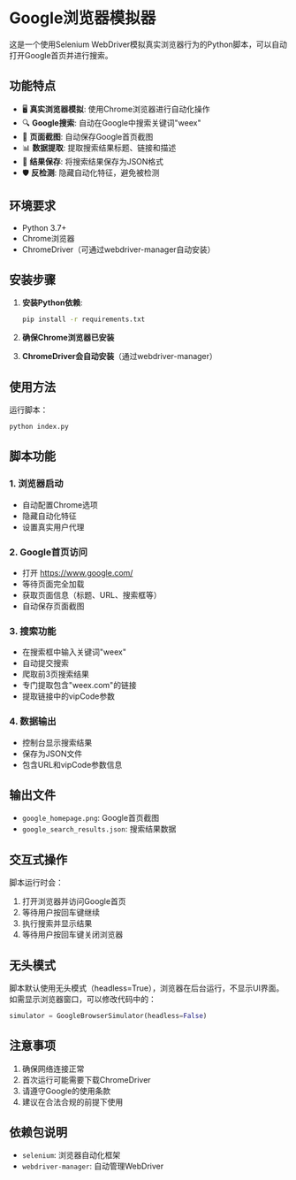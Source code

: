 # Google浏览器模拟器

这是一个使用Selenium WebDriver模拟真实浏览器行为的Python脚本，可以自动打开Google首页并进行搜索。

## 功能特点

- 🖥️ **真实浏览器模拟**: 使用Chrome浏览器进行自动化操作
- 🔍 **Google搜索**: 自动在Google中搜索关键词"weex"
- 📸 **页面截图**: 自动保存Google首页截图
- 📊 **数据提取**: 提取搜索结果标题、链接和描述
- 💾 **结果保存**: 将搜索结果保存为JSON格式
- 🛡️ **反检测**: 隐藏自动化特征，避免被检测

## 环境要求

- Python 3.7+
- Chrome浏览器
- ChromeDriver（可通过webdriver-manager自动安装）

## 安装步骤

1. **安装Python依赖**:
   ```bash
   pip install -r requirements.txt
   ```

2. **确保Chrome浏览器已安装**

3. **ChromeDriver会自动安装**（通过webdriver-manager）

## 使用方法

运行脚本：
```bash
python index.py
```

## 脚本功能

### 1. 浏览器启动
- 自动配置Chrome选项
- 隐藏自动化特征
- 设置真实用户代理

### 2. Google首页访问
- 打开 https://www.google.com/
- 等待页面完全加载
- 获取页面信息（标题、URL、搜索框等）
- 自动保存页面截图

### 3. 搜索功能
- 在搜索框中输入关键词"weex"
- 自动提交搜索
- 爬取前3页搜索结果
- 专门提取包含"weex.com"的链接
- 提取链接中的vipCode参数

### 4. 数据输出
- 控制台显示搜索结果
- 保存为JSON文件
- 包含URL和vipCode参数信息

## 输出文件

- `google_homepage.png`: Google首页截图
- `google_search_results.json`: 搜索结果数据

## 交互式操作

脚本运行时会：
1. 打开浏览器并访问Google首页
2. 等待用户按回车键继续
3. 执行搜索并显示结果
4. 等待用户按回车键关闭浏览器

## 无头模式

脚本默认使用无头模式（headless=True），浏览器在后台运行，不显示UI界面。如需显示浏览器窗口，可以修改代码中的：
```python
simulator = GoogleBrowserSimulator(headless=False)
```

## 注意事项

1. 确保网络连接正常
2. 首次运行可能需要下载ChromeDriver
3. 请遵守Google的使用条款
4. 建议在合法合规的前提下使用

## 依赖包说明

- `selenium`: 浏览器自动化框架
- `webdriver-manager`: 自动管理WebDriver
